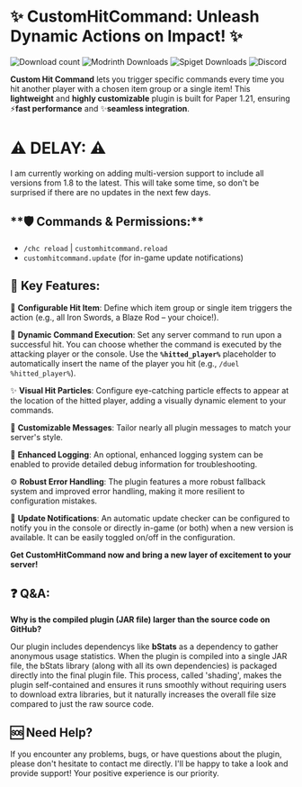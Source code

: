 # **✨ CustomHitCommand: Unleash Dynamic Actions on Impact! ✨**
![Download count](https://img.shields.io/curseforge/dt/1308743?style=for-the-badge&logo=curseforge&color=D02F2F&link=https://www.curseforge.com/minecraft/bukkit-plugins/chc&link=https://www.curseforge.com/minecraft/bukkit-plugins/chc) ![Modrinth Downloads](https://img.shields.io/modrinth/dt/eXM4AQg2?style=for-the-badge&logo=modrinth&color=D02F2F&link=https%3A%2F%2Fmodrinth.com%2Fplugin%2Fchc&link=https%3A%2F%2Fmodrinth.com%2Fplugin%2Fchc)  ![Spiget Downloads](https://img.shields.io/spiget/downloads/127038?style=for-the-badge&logo=spigotmc&color=D02F2F&link=https%3A%2F%2Fwww.spigotmc.org%2Fresources%2Fchc-custom-hit-command.127038%2F&link=https%3A%2F%2Fwww.spigotmc.org%2Fresources%2Fchc-custom-hit-command.127038%2F) ![Discord](https://img.shields.io/discord/866268252245590016?style=for-the-badge&logo=discord&color=D02F2F&link=https%3A%2F%2Fdiscord.com%2Finvite%2FZ3rrqYSpUE&link=https%3A%2F%2Fdiscord.com%2Finvite%2FZ3rrqYSpUE)


**Custom Hit Command** lets you trigger specific commands every time you hit another player with a chosen item group or a single item! This **lightweight** and **highly customizable** plugin is built for Paper 1.21, ensuring ⚡**fast performance** and ✨**seamless integration**.

# ⚠️ **DELAY:** ⚠️
I am currently working on adding multi-version support to include all versions from 1.8 to the latest. This will take some time, so don't be surprised if there are no updates in the next few days.

## ️**🛡️ Commands & Permissions:**
- `/chc reload` | `customhitcommand.reload`
- `customhitcommand.update` (for in-game update notifications)

## **🌟 Key Features:**

🔧 **Configurable Hit Item**: Define which item group or single item triggers the action (e.g., all Iron Swords, a Blaze Rod – your choice!).

🎯 **Dynamic Command Execution**: Set any server command to run upon a successful hit. You can choose whether the command is executed by the attacking player or the console. Use the **`%hitted_player%`** placeholder to automatically insert the name of the player you hit (e.g., `/duel %hitted_player%`).

✨ **Visual Hit Particles**: Configure eye-catching particle effects to appear at the location of the hitted player, adding a visually dynamic element to your commands.

💬 **Customizable Messages**: Tailor nearly all plugin messages to match your server's style.

🔎 **Enhanced Logging**: An optional, enhanced logging system can be enabled to provide detailed debug information for troubleshooting.

⚙️ **Robust Error Handling**: The plugin features a more robust fallback system and improved error handling, making it more resilient to configuration mistakes.

🔔 **Update Notifications**: An automatic update checker can be configured to notify you in the console or directly in-game (or both) when a new version is available. It can be easily toggled on/off in the configuration.

**Get CustomHitCommand now and bring a new layer of excitement to your server!**

## **❓ Q&A:**
**Why is the compiled plugin (JAR file) larger than the source code on GitHub?**

Our plugin includes dependencys like **bStats** as a dependency to gather anonymous usage statistics. When the plugin is compiled into a single JAR file, the bStats library (along with all its own dependencies) is packaged directly into the final plugin file. This process, called 'shading', makes the plugin self-contained and ensures it runs smoothly without requiring users to download extra libraries, but it naturally increases the overall file size compared to just the raw source code.

## **🆘 Need Help?**
If you encounter any problems, bugs, or have questions about the plugin, please don't hesitate to contact me directly. I'll be happy to take a look and provide support! Your positive experience is our priority.
